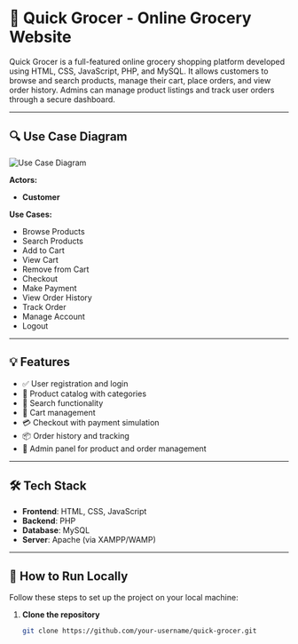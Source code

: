 # 🛒 Quick Grocer - Online Grocery Website

Quick Grocer is a full-featured online grocery shopping platform developed using HTML, CSS, JavaScript, PHP, and MySQL. It allows customers to browse and search products, manage their cart, place orders, and view order history. Admins can manage product listings and track user orders through a secure dashboard.

---

## 🔍 Use Case Diagram

![Use Case Diagram](https://your-image-link-here.com/use-case-diagram.png)

**Actors:**
- **Customer**

**Use Cases:**
- Browse Products
- Search Products
- Add to Cart
- View Cart
- Remove from Cart
- Checkout
- Make Payment
- View Order History
- Track Order
- Manage Account
- Logout

---

## 💡 Features

- ✅ User registration and login
- 🛒 Product catalog with categories
- 🔎 Search functionality
- 🧺 Cart management
- 💳 Checkout with payment simulation
- 📦 Order history and tracking
- 🔐 Admin panel for product and order management

---

## 🛠️ Tech Stack

- **Frontend**: HTML, CSS, JavaScript
- **Backend**: PHP
- **Database**: MySQL
- **Server**: Apache (via XAMPP/WAMP)

---

## 🚀 How to Run Locally

Follow these steps to set up the project on your local machine:

1. **Clone the repository**
   ```bash
   git clone https://github.com/your-username/quick-grocer.git
